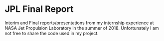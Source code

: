 # JPL Final Report

Interim and Final reports/presentations from my internship experience at NASA Jet Propulsion Laboratory in the summer of 2018.
Unfortunately I am not free to share the code used in my project.
